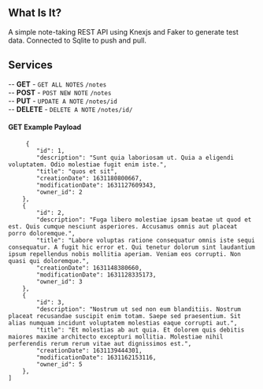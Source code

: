 ## What Is It?

A simple note-taking REST API using Knexjs and Faker to generate test data. Connected to Sqlite to push and pull.

## Services

-- **GET** - `GET ALL NOTES` `/notes`\
-- **POST** - `POST NEW NOTE` `/notes`\
-- **PUT** - `UPDATE A NOTE` `/notes/id`\
-- **DELETE** - `DELETE A NOTE` `/notes/id/`

#### GET Example Payload

```javascript[
     {
        "id": 1,
        "description": "Sunt quia laboriosam ut. Quia a eligendi voluptatem. Odio molestiae fugit enim iste.",
        "title": "quos et sit",
        "creationDate": 1631180800667,
        "modificationDate": 1631127609343,
        "owner_id": 2
    },
    {
        "id": 2,
        "description": "Fuga libero molestiae ipsam beatae ut quod et est. Quis cumque nesciunt asperiores. Accusamus omnis aut placeat porro doloremque.",
        "title": "Labore voluptas ratione consequatur omnis iste sequi consequatur. A fugit hic error et. Qui tenetur dolorum sint laudantium ipsum repellendus nobis mollitia aperiam. Veniam eos corrupti. Non quasi qui doloremque.",
        "creationDate": 1631148380660,
        "modificationDate": 1631128335173,
        "owner_id": 3
    },
    {
        "id": 3,
        "description": "Nostrum ut sed non eum blanditiis. Nostrum placeat recusandae suscipit enim totam. Saepe sed praesentium. Sit alias numquam incidunt voluptatem molestias eaque corrupti aut.",
        "title": "Et molestias ab aut quia. Et dolorem quis debitis maiores maxime architecto excepturi mollitia. Molestiae nihil perferendis rerum rerum vitae aut dignissimos est.",
        "creationDate": 1631139444301,
        "modificationDate": 1631162153116,
        "owner_id": 5
    },
]
```
